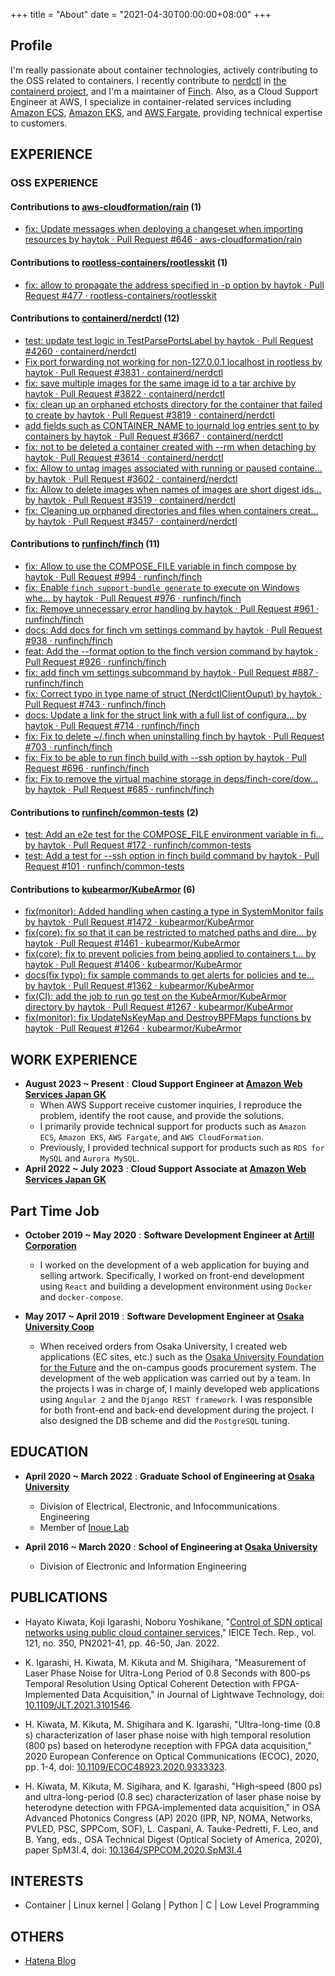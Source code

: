 +++
title = "About"
date = "2021-04-30T00:00:00+08:00"
+++

## Profile

I'm really passionate about container technologies, actively contributing to the OSS related to containers. I recently contribute to [nerdctl](https://github.com/containerd/nerdctl) in [the containerd project](https://github.com/containerd/), and I'm a maintainer of [Finch](https://github.com/runfinch/finch).
Also, as a Cloud Support Engineer at AWS, I specialize in container-related services including [Amazon ECS](https://aws.amazon.com/ecs/), [Amazon EKS](https://aws.amazon.com/eks/), and [AWS Fargate](https://aws.amazon.com/fargate/), providing technical expertise to customers. 

## EXPERIENCE

### OSS EXPERIENCE

#### Contributions to [aws-cloudformation/rain](https://github.com/aws-cloudformation/rain/commits/main/?author=haytok) (1)

- [fix: Update messages when deploying a changeset when importing resources by haytok · Pull Request #646 · aws-cloudformation/rain](https://github.com/aws-cloudformation/rain/pull/646)

#### Contributions to [rootless-containers/rootlesskit](https://github.com/rootless-containers/rootlesskit/commits/master/?author=haytok) (1)

- [fix: allow to propagate the address specified in -p option by haytok · Pull Request #477 · rootless-containers/rootlesskit](https://github.com/rootless-containers/rootlesskit/pull/477)

#### Contributions to [containerd/nerdctl](https://github.com/containerd/nerdctl/commits/main/?author=haytok) (12)

- [test: update test logic in TestParsePortsLabel by haytok · Pull Request #4260 · containerd/nerdctl](https://github.com/containerd/nerdctl/pull/4260)
- [Fix port forwarding not working for non-127.0.0.1 localhost in rootless by haytok · Pull Request #3831 · containerd/nerdctl](https://github.com/containerd/nerdctl/pull/3831)
- [fix: save multiple images for the same image id to a tar archive by haytok · Pull Request #3822 · containerd/nerdctl](https://github.com/containerd/nerdctl/pull/3822)
- [fix: clean up an orphaned etchosts directory for the container that failed to create by haytok · Pull Request #3819 · containerd/nerdctl](https://github.com/containerd/nerdctl/pull/3819)
- [add fields such as CONTAINER_NAME to journald log entries sent to by containers by haytok · Pull Request #3667 · containerd/nerdctl](https://github.com/containerd/nerdctl/pull/3667)
- [fix: not to be deleted a container created with --rm when detaching by haytok · Pull Request #3614 · containerd/nerdctl](https://github.com/containerd/nerdctl/pull/3614)
- [fix: Allow to untag images associated with running or paused containe… by haytok · Pull Request #3602 · containerd/nerdctl](https://github.com/containerd/nerdctl/pull/3602)
- [fix: Allow to delete images when names of images are short digest ids… by haytok · Pull Request #3519 · containerd/nerdctl](https://github.com/containerd/nerdctl/pull/3519)
- [fix: Cleaning up orphaned directories and files when containers creat… by haytok · Pull Request #3457 · containerd/nerdctl](https://github.com/containerd/nerdctl/pull/3457)

#### Contributions to [runfinch/finch](https://github.com/runfinch/finch/commits?author=haytok) (11)

- [fix: Allow to use the COMPOSE_FILE variable in finch compose by haytok · Pull Request #994 · runfinch/finch](https://github.com/runfinch/finch/pull/994)
- [fix: Enable `finch support-bundle generate` to execute on Windows whe… by haytok · Pull Request #976 · runfinch/finch](https://github.com/runfinch/finch/pull/976)
- [fix: Remove unnecessary error handling by haytok · Pull Request #961 · runfinch/finch](https://github.com/runfinch/finch/pull/961)
- [docs: Add docs for finch vm settings command by haytok · Pull Request #938 · runfinch/finch](https://github.com/runfinch/finch/pull/938)
- [feat: Add the --format option to the finch version command by haytok · Pull Request #926 · runfinch/finch](https://github.com/runfinch/finch/pull/926)
- [fix: add finch vm settings subcommand by haytok · Pull Request #887 · runfinch/finch](https://github.com/runfinch/finch/pull/887)
- [fix: Correct typo in type name of struct (NerdctlClientOuput) by haytok · Pull Request #743 · runfinch/finch](https://github.com/runfinch/finch/pull/743)
- [docs: Update a link for the struct link with a full list of configura… by haytok · Pull Request #714 · runfinch/finch](https://github.com/runfinch/finch/pull/714)
- [fix: Fix to delete ~/.finch when uninstalling finch by haytok · Pull Request #703 · runfinch/finch](https://github.com/runfinch/finch/pull/703)
- [fix: Fix to be able to run finch build with --ssh option by haytok · Pull Request #696 · runfinch/finch](https://github.com/runfinch/finch/pull/696)
- [fix: Fix to remove the virtual machine storage in deps/finch-core/dow… by haytok · Pull Request #685 · runfinch/finch](https://github.com/runfinch/finch/pull/685)

#### Contributions to [runfinch/common-tests](https://github.com/runfinch/common-tests/commits?author=haytok) (2)

- [test: Add an e2e test for the COMPOSE_FILE environment variable in fi… by haytok · Pull Request #172 · runfinch/common-tests](https://github.com/runfinch/common-tests/pull/172)
- [test: Add a test for --ssh option in finch build command by haytok · Pull Request #101 · runfinch/common-tests](https://github.com/runfinch/common-tests/pull/101)

#### Contributions to [kubearmor/KubeArmor](https://github.com/kubearmor/KubeArmor/commits?author=haytok) (6)

- [fix(monitor): Added handling when casting a type in SystemMonitor fails by haytok · Pull Request #1472 · kubearmor/KubeArmor](https://github.com/kubearmor/KubeArmor/pull/1472)
- [fix(core): fix so that it can be restricted to matched paths and dire… by haytok · Pull Request #1461 · kubearmor/KubeArmor](https://github.com/kubearmor/KubeArmor/pull/1461)
- [fix(core): fix to prevent policies from being applied to containers t… by haytok · Pull Request #1406 · kubearmor/KubeArmor](https://github.com/kubearmor/KubeArmor/pull/1406)
- [docs(fix typo): fix sample commands to get alerts for policies and te… by haytok · Pull Request #1362 · kubearmor/KubeArmor](https://github.com/kubearmor/KubeArmor/pull/1362)
- [fix(CI): add the job to run go test on the KubeArmor/KubeArmor directory by haytok · Pull Request #1267 · kubearmor/KubeArmor](https://github.com/kubearmor/KubeArmor/pull/1267)
- [fix(monitor): fix UpdateNsKeyMap and DestroyBPFMaps functions by haytok · Pull Request #1264 · kubearmor/KubeArmor](https://github.com/kubearmor/KubeArmor/pull/1264)

## WORK EXPERIENCE

- **August 2023 ~ Present** : **Cloud Support Engineer at [Amazon Web Services Japan GK](https://aws.amazon.com/jp/)**
  - When AWS Support receive customer inquiries, I reproduce the problem, identify the root cause, and provide the solutions. 
  - I primarily provide technical support for products such as `Amazon ECS`, `Amazon EKS`, `AWS Fargate`, and `AWS CloudFormation`.
  - Previously, I provided technical support for products such as `RDS for MySQL` and `Aurora MySQL`.
- **April 2022 ~ July 2023** : **Cloud Support Associate at [Amazon Web Services Japan GK](https://aws.amazon.com/jp/)**

## Part Time Job

- **October 2019 ~ May 2020** : **Software Development Engineer at [Artill Corporation](https://artill.jp/?en)**
  - I worked on the development of a web application for buying and selling artwork. Specifically, I worked on front-end development using `React` and building a development environment using `Docker` and `docker-compose`.

- **May 2017 ~ April 2019** : **Software Development Engineer at [Osaka University Coop](https://www.osaka-univ.coop/)**
  - When received orders from Osaka University, I created web applications (EC sites, etc.) such as the [Osaka University Foundation for the Future](https://donation.miraikikin.osaka-u.ac.jp/osaka-u/entry.php?continueKind=0&paymentCode=1&supportCode=) and the on-campus goods procurement system. The development of the web application was carried out by a team. In the projects I was in charge of, I mainly developed web applications using `Angular 2` and the `Django REST framework`. I was responsible for both front-end and back-end development during the project. I also designed the DB scheme and did the `PostgreSQL` tuning.

<!-- 
#### Internship ([details](https://haytok.github.io/haytok/))

- **September 2020** : **Software Development Engineer at [Howtelevision, Inc.](https://howtelevision.co.jp/)**
  - We worked as a team to develop additional features for [Gaishikei Job Hunting](https://gaishishukatsu.com/) using `React` + `Redux` + `Golang` + `Docker`.

- **September 2020** : **Software Development Engineer at [Hatena Co., Ltd.](https://hatena.co.jp/)**
  - Details are described in [this blog](https://dilmnqvo.hatenablog.com/entry/2020/09/11/182152).

- **August 2020** ~ **September 2020** : **Software Development Engineer at [ChatWork Co., Ltd.](https://go.chatwork.com/)**
  - We worked in teams to develop the front-end using `React` + `Redux` + `TypeScript`.

- **August 2020** : **Software Development Engineer at [Nikkei Inc.](https://www.nikkei.co.jp/nikkeiinfo/)**
  - We analysed data using various APIs such as Nikkei article data and huge amounts of access log data.

- **September 2019** : **Software Development Engineer at [GMO Internet Group, Inc.](https://www.gmo.jp/)**
  - We deployed, maintained, operated, monitored, automated, measured performance, and diagnosed vulnerabilities of the web application.

- **August 2019** : **Software Development Engineer at [e-Seikatsu Co.,Ltd.](https://www.e-seikatsu.info/)**
  - I took part in an internship where I used natural language processing to process big data on real estate.
-->

## EDUCATION

- **April 2020 ~ March 2022** : **Graduate School of Engineering at [Osaka University](https://www.osaka-u.ac.jp/)**
  - Division of Electrical, Electronic, and Infocommunications Engineering
  - Member of [Inoue Lab](https://opt.comm.eng.osaka-u.ac.jp/)

- **April 2016 ~ March 2020** : **School of Engineering at [Osaka University](https://www.osaka-u.ac.jp/)**
  - Division of Electronic and Information Engineering

## PUBLICATIONS

- Hayato Kiwata, Koji Igarashi, Noboru Yoshikane, "[Control of SDN optical networks using public cloud container services,](https://www.ieice.org/ken/paper/20220128fC7Q/)" IEICE Tech. Rep., vol. 121, no. 350, PN2021-41, pp. 46-50, Jan. 2022.

- K. Igarashi, H. Kiwata, M. Kikuta and M. Shigihara, "Measurement of Laser Phase Noise for Ultra-Long Period of 0.8 Seconds with 800-ps Temporal Resolution Using Optical Coherent Detection with FPGA-Implemented Data Acquisition," in Journal of Lightwave Technology, doi: [10.1109/JLT.2021.3101546](https://ieeexplore.ieee.org/abstract/document/9506889).

- H. Kiwata, M. Kikuta, M. Shigihara and K. Igarashi, "Ultra-long-time (0.8 s) characterization of laser phase noise with high temporal resolution (800 ps) based on heterodyne reception with FPGA data acquisition," 2020 European Conference on Optical Communications (ECOC), 2020, pp. 1-4, doi: [10.1109/ECOC48923.2020.9333323](https://ieeexplore.ieee.org/document/9333323).

- H. Kiwata, M. Kikuta, M. Sigihara, and K. Igarashi, "High-speed (800 ps) and ultra-long-period (0.8 sec) characterization of laser phase noise by heterodyne detection with FPGA-implemented data acquisition," in OSA Advanced Photonics Congress (AP) 2020 (IPR, NP, NOMA, Networks, PVLED, PSC, SPPCom, SOF), L. Caspani, A. Tauke-Pedretti, F. Leo, and B. Yang, eds., OSA Technical Digest (Optical Society of America, 2020), paper SpM3I.4, doi: [10.1364/SPPCOM.2020.SpM3I.4](https://www.osapublishing.org/abstract.cfm?uri=SPPCom-2020-SpM3I.4)

## INTERESTS

- Container | Linux kernel | Golang | Python | C | Low Level Programming

## OTHERS

<!-- 
- [Old Website](https://haytok.github.io/haytok/)
-->

- [Hatena Blog](https://dilmnqvo.hatenablog.com/)
